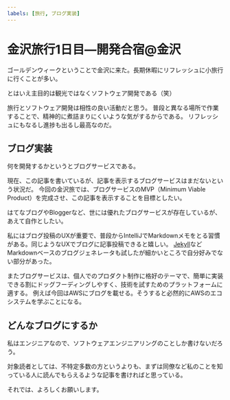 ```yaml
---
labels: [旅行, ブログ実装]
---
```


# 金沢旅行1日目—開発合宿@金沢

ゴールデンウィークということで金沢に来た。長期休暇にリフレッシュに小旅行に行くことが多い。

とはいえ主目的は観光ではなくソフトウェア開発である（笑）

旅行とソフトウェア開発は相性の良い活動だと思う。
普段と異なる場所で作業することで、精神的に煮詰まりにくいような気がするからである。
リフレッシュにもなるし進捗も出るし最高なのだ。

## ブログ実装

何を開発するかというとブログサービスである。

現在、この記事を書いているが、記事を表示するブログサービスはまだないという状況だ。
今回の金沢旅では、ブログサービスのMVP（Minimum Viable Product）を完成させ、この記事を表示することを目標としたい。

はてなブログやBloggerなど、世には優れたブログサービスが存在しているが、あえて自作としたい。

私にはブログ投稿のUXが重要で、普段からIntelliJでMarkdownメモをとる習慣がある。同じようなUXでブログに記事投稿できると嬉しい。
[Jekyll](https://jekyllrb.com)などMarkdownベースのブログジェネレータも試したが細かいところで自分好みでない部分があった。

またブログサービスは、個人でのプロダクト制作に格好のテーマで、簡単に実装できる割にドッグフーディングしやすく、技術を試すためのプラットフォームに適する。
例えば今回はAWSにブログを載せる。そうすると必然的にAWSのエコシステムを学ぶことになる。

## どんなブログにするか

私はエンジニアなので、ソフトウェアエンジニアリングのことしか書けないだろう。

対象読者としては、不特定多数の方というよりも、まずは同僚など私のことを知っている人に読んでもらえるような記事を書ければと思っている。

それでは、よろしくお願いします。
